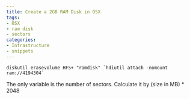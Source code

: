 ```yaml
---
title: Create a 2GB RAM Disk in OSX
tags: 
- OSX
- ram disk
- sectors
categories: 
- Infrastructure
- snippets
---
```

~~~shell
diskutil erasevolume HFS+ "ramdisk" `hdiutil attach -nomount ram://4194304`
~~~

The only variable is the number of sectors. Calculate it by (size in MB) * 2048
